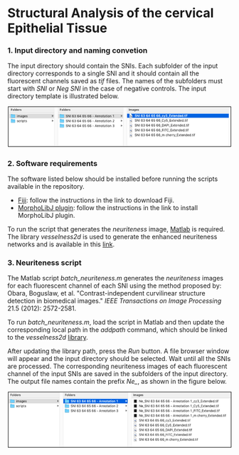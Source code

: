 # Structural Analysis of the cervical Epithelial Tissue


### 1.	Input directory and naming convetion

The input directory should contain the SNIs. Each subfolder of the input directory corresponds to a single SNI and it should contain all the fluorescent channels saved as *tif* files. The names of the subfolders must start with *SNI* or *Neg SNI* in the case of negative controls. The input directory template is illustrated below. 

<a href="url"><img src="img/input_directory.png" height="auto" width="600" ></a>

### 2.	Software requirements

The software listed below should be installed before running the scripts available in the repository. 

* [Fiji](https://fiji.sc): follow the instructions in the link to download Fiji.
* [MorphoLibJ plugin](https://imagej.net/plugins/morpholibj): follow the instructions in the link to install MorphoLibJ plugin.

To run the script that generates the *neuriteness* image, [Matlab](https://se.mathworks.com/products/matlab.html) is required. The library *vesselness2d* is used to generate the enhanced neuriteness networks and is available in this [link](https://github.com/BoguslawObara/vesselness2d).

### 3.	Neuriteness script

The Matlab script *batch_neuriteness.m* generates the *neuriteness* images for each fluorescent channel of each SNI using the method proposed by: Obara, Boguslaw, et al. "Contrast-independent curvilinear structure detection in biomedical images." *IEEE Transactions on Image Processing* 21.5 (2012): 2572-2581.

To run *batch_neuriteness.m*, load the script in Matlab and then update the corresponding local path in the *addpath* command, which should be linked to the *vesselness2d* [library](https://github.com/BoguslawObara/vesselness2d).

After updating the library path, press the *Run* button. A file browser window will appear and the input directory should be selected. Wait until all the SNIs are processed. The corresponding neuriteness images of each fluorescent channel of the input SNIs are saved in the subfolders of the input directory. The output file names contain the prefix *Ne_*, as shown in the figure below.

<a href="url"><img src="img/input_directory_neuriteness.png" height="auto" width="600" ></a>



